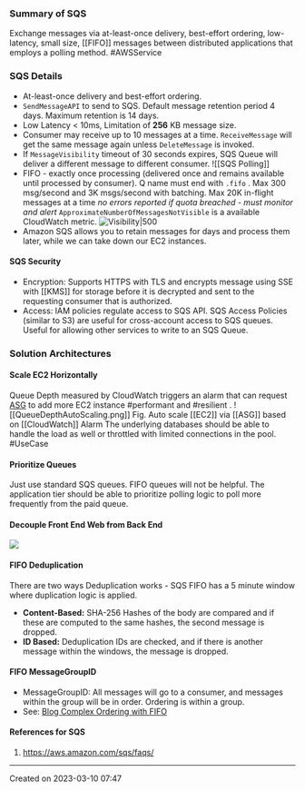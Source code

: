 ### Summary of SQS
Exchange messages via at-least-once delivery, best-effort ordering, low-latency, small size, [[FIFO]] messages between distributed applications that employs a polling method. #AWSService 
### SQS Details
- At-least-once delivery and best-effort ordering.
- `SendMessageAPI` to send to SQS. Default message retention period 4 days. Maximum retention is 14 days.
- Low Latency < 10ms, Limitation of **256** KB message size.
- Consumer may receive up to 10 messages at a time. `ReceiveMessage` will get the same message again unless `DeleteMessage` is invoked. 
- If `MessageVisibility` timeout of 30 seconds expires, SQS Queue will deliver a different message to different consumer.
![[SQS Polling]]
- FIFO - exactly once processing (delivered once and remains available until processed by consumer). Q name must end with `.fifo` . Max 300 msg/second and 3K msgs/second with batching. Max 20K in-flight messages at a time *no errors reported if quota breached - must monitor and alert* `ApproximateNumberOfMessagesNotVisible` is a available CloudWatch metric.
![Visibility|500](https://docs.aws.amazon.com/images/AWSSimpleQueueService/latest/SQSDeveloperGuide/images/sqs-visibility-timeout-diagram.png)
- Amazon SQS allows you to retain messages for days and process them later, while we can take down our EC2 instances.
#### SQS Security
- Encryption: Supports HTTPS with TLS and encrypts message using SSE with [[KMS]] for storage before it is decrypted and sent to the requesting consumer that is authorized.
- Access: IAM policies regulate access to SQS API. SQS Access Policies (similar to S3) are useful for cross-account access to SQS queues. Useful for allowing other services to write to an SQS Queue.

### Solution Architectures
#### Scale EC2 Horizontally
Queue Depth measured by CloudWatch triggers an alarm that can request [ASG](ASG.md) to add more EC2 instance #performant and #resilient .
![[QueueDepthAutoScaling.png]]
Fig. Auto scale [[EC2]] via [[ASG]] based on [[CloudWatch]] Alarm
The underlying databases should be able to handle the load as well or throttled with limited connections in the pool.  
#UseCase 

#### Prioritize Queues
Just use standard SQS queues. FIFO queues will not be helpful. The application tier should be able to prioritize polling logic to poll more frequently from the paid queue.

#### Decouple Front End Web from Back End
![](sqs-decouple-architecture.png)

#### FIFO Deduplication

There are two ways Deduplication works - SQS FIFO has a 5 minute window where duplication logic is applied.
- **Content-Based:** SHA-256 Hashes of the body are compared and if these are computed to the same hashes, the second message is dropped.
- **ID Based:** Deduplication IDs are checked, and if there is another message within the windows, the message is dropped.

#### FIFO MessageGroupID
- MessageGroupID: All messages will go to a consumer, and messages within the group will be in order. Ordering is within a group.
- See: [Blog Complex Ordering with FIFO](https://aws.amazon.com/blogs/compute/solving-complex-ordering-challenges-with-amazon-sqs-fifo-queues/)

#### References for SQS
1. https://aws.amazon.com/sqs/faqs/

---
Created on 2023-03-10 07:47